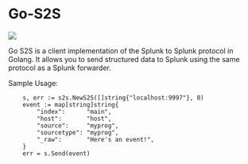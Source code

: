 # Go-S2S
[![](https://godoc.org/github.com/coccyx/go-s2s?status.svg)](http://godoc.org/github.com/coccyx/go-s2s)

Go S2S is a client implementation of the Splunk to Splunk protocol in Golang.  It allows you to send structured data to Splunk using the same protocol as a Splunk forwarder.

Sample Usage:

        s, err := s2s.NewS2S([]string{"localhost:9997"}, 0)
		event := map[string]string{
			"index":      "main",
			"host":       "host",
			"source":     "myprog",
			"sourcetype": "myprog",
			"_raw":       "Here's an event!",
		}
		err = s.Send(event)